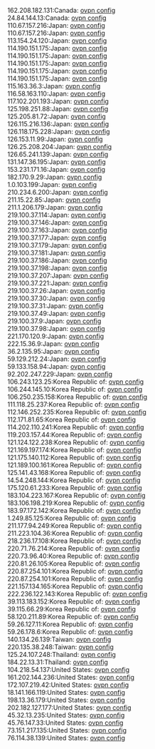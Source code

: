 162.208.182.131:Canada: [ovpn config](vpn/162_208_182_131.ovpn)  
24.84.144.13:Canada: [ovpn config](vpn/24_84_144_13.ovpn)  
110.67.157.216:Japan: [ovpn config](vpn/110_67_157_216.ovpn)  
110.67.157.216:Japan: [ovpn config](vpn/110_67_157_216.ovpn)  
113.154.24.120:Japan: [ovpn config](vpn/113_154_24_120.ovpn)  
114.190.151.175:Japan: [ovpn config](vpn/114_190_151_175.ovpn)  
114.190.151.175:Japan: [ovpn config](vpn/114_190_151_175.ovpn)  
114.190.151.175:Japan: [ovpn config](vpn/114_190_151_175.ovpn)  
114.190.151.175:Japan: [ovpn config](vpn/114_190_151_175.ovpn)  
114.190.151.175:Japan: [ovpn config](vpn/114_190_151_175.ovpn)  
115.163.36.3:Japan: [ovpn config](vpn/115_163_36_3.ovpn)  
116.58.163.110:Japan: [ovpn config](vpn/116_58_163_110.ovpn)  
117.102.201.193:Japan: [ovpn config](vpn/117_102_201_193.ovpn)  
125.198.251.88:Japan: [ovpn config](vpn/125_198_251_88.ovpn)  
125.205.81.72:Japan: [ovpn config](vpn/125_205_81_72.ovpn)  
126.115.216.136:Japan: [ovpn config](vpn/126_115_216_136.ovpn)  
126.118.175.228:Japan: [ovpn config](vpn/126_118_175_228.ovpn)  
126.153.11.99:Japan: [ovpn config](vpn/126_153_11_99.ovpn)  
126.25.208.204:Japan: [ovpn config](vpn/126_25_208_204.ovpn)  
126.65.241.139:Japan: [ovpn config](vpn/126_65_241_139.ovpn)  
131.147.36.195:Japan: [ovpn config](vpn/131_147_36_195.ovpn)  
153.231.171.16:Japan: [ovpn config](vpn/153_231_171_16.ovpn)  
182.170.9.29:Japan: [ovpn config](vpn/182_170_9_29.ovpn)  
1.0.103.199:Japan: [ovpn config](vpn/1_0_103_199.ovpn)  
210.234.6.200:Japan: [ovpn config](vpn/210_234_6_200.ovpn)  
211.15.22.85:Japan: [ovpn config](vpn/211_15_22_85.ovpn)  
211.1.206.179:Japan: [ovpn config](vpn/211_1_206_179.ovpn)  
219.100.37.114:Japan: [ovpn config](vpn/219_100_37_114.ovpn)  
219.100.37.146:Japan: [ovpn config](vpn/219_100_37_146.ovpn)  
219.100.37.163:Japan: [ovpn config](vpn/219_100_37_163.ovpn)  
219.100.37.177:Japan: [ovpn config](vpn/219_100_37_177.ovpn)  
219.100.37.179:Japan: [ovpn config](vpn/219_100_37_179.ovpn)  
219.100.37.181:Japan: [ovpn config](vpn/219_100_37_181.ovpn)  
219.100.37.186:Japan: [ovpn config](vpn/219_100_37_186.ovpn)  
219.100.37.198:Japan: [ovpn config](vpn/219_100_37_198.ovpn)  
219.100.37.207:Japan: [ovpn config](vpn/219_100_37_207.ovpn)  
219.100.37.221:Japan: [ovpn config](vpn/219_100_37_221.ovpn)  
219.100.37.26:Japan: [ovpn config](vpn/219_100_37_26.ovpn)  
219.100.37.30:Japan: [ovpn config](vpn/219_100_37_30.ovpn)  
219.100.37.31:Japan: [ovpn config](vpn/219_100_37_31.ovpn)  
219.100.37.49:Japan: [ovpn config](vpn/219_100_37_49.ovpn)  
219.100.37.9:Japan: [ovpn config](vpn/219_100_37_9.ovpn)  
219.100.37.98:Japan: [ovpn config](vpn/219_100_37_98.ovpn)  
221.170.120.9:Japan: [ovpn config](vpn/221_170_120_9.ovpn)  
222.15.36.9:Japan: [ovpn config](vpn/222_15_36_9.ovpn)  
36.2.135.95:Japan: [ovpn config](vpn/36_2_135_95.ovpn)  
59.129.212.24:Japan: [ovpn config](vpn/59_129_212_24.ovpn)  
59.133.158.94:Japan: [ovpn config](vpn/59_133_158_94.ovpn)  
92.202.247.229:Japan: [ovpn config](vpn/92_202_247_229.ovpn)  
106.243.123.25:Korea Republic of: [ovpn config](vpn/106_243_123_25.ovpn)  
106.244.145.10:Korea Republic of: [ovpn config](vpn/106_244_145_10.ovpn)  
106.250.235.158:Korea Republic of: [ovpn config](vpn/106_250_235_158.ovpn)  
111.118.25.237:Korea Republic of: [ovpn config](vpn/111_118_25_237.ovpn)  
112.146.252.235:Korea Republic of: [ovpn config](vpn/112_146_252_235.ovpn)  
112.171.81.65:Korea Republic of: [ovpn config](vpn/112_171_81_65.ovpn)  
114.202.110.241:Korea Republic of: [ovpn config](vpn/114_202_110_241.ovpn)  
119.203.157.44:Korea Republic of: [ovpn config](vpn/119_203_157_44.ovpn)  
121.124.122.238:Korea Republic of: [ovpn config](vpn/121_124_122_238.ovpn)  
121.169.197.174:Korea Republic of: [ovpn config](vpn/121_169_197_174.ovpn)  
121.175.140.112:Korea Republic of: [ovpn config](vpn/121_175_140_112.ovpn)  
121.189.100.161:Korea Republic of: [ovpn config](vpn/121_189_100_161.ovpn)  
125.141.43.168:Korea Republic of: [ovpn config](vpn/125_141_43_168.ovpn)  
14.54.248.144:Korea Republic of: [ovpn config](vpn/14_54_248_144.ovpn)  
175.120.61.233:Korea Republic of: [ovpn config](vpn/175_120_61_233.ovpn)  
183.104.223.167:Korea Republic of: [ovpn config](vpn/183_104_223_167.ovpn)  
183.106.198.219:Korea Republic of: [ovpn config](vpn/183_106_198_219.ovpn)  
183.97.172.142:Korea Republic of: [ovpn config](vpn/183_97_172_142.ovpn)  
1.249.85.125:Korea Republic of: [ovpn config](vpn/1_249_85_125.ovpn)  
211.177.94.249:Korea Republic of: [ovpn config](vpn/211_177_94_249.ovpn)  
211.223.104.36:Korea Republic of: [ovpn config](vpn/211_223_104_36.ovpn)  
218.236.17.108:Korea Republic of: [ovpn config](vpn/218_236_17_108.ovpn)  
220.71.76.214:Korea Republic of: [ovpn config](vpn/220_71_76_214.ovpn)  
220.73.96.40:Korea Republic of: [ovpn config](vpn/220_73_96_40.ovpn)  
220.81.26.105:Korea Republic of: [ovpn config](vpn/220_81_26_105.ovpn)  
220.87.254.101:Korea Republic of: [ovpn config](vpn/220_87_254_101.ovpn)  
220.87.254.101:Korea Republic of: [ovpn config](vpn/220_87_254_101.ovpn)  
221.157.134.165:Korea Republic of: [ovpn config](vpn/221_157_134_165.ovpn)  
222.236.122.143:Korea Republic of: [ovpn config](vpn/222_236_122_143.ovpn)  
39.113.183.152:Korea Republic of: [ovpn config](vpn/39_113_183_152.ovpn)  
39.115.66.29:Korea Republic of: [ovpn config](vpn/39_115_66_29.ovpn)  
58.120.211.89:Korea Republic of: [ovpn config](vpn/58_120_211_89.ovpn)  
59.26.127.11:Korea Republic of: [ovpn config](vpn/59_26_127_11.ovpn)  
59.26.178.6:Korea Republic of: [ovpn config](vpn/59_26_178_6.ovpn)  
140.134.26.139:Taiwan: [ovpn config](vpn/140_134_26_139.ovpn)  
220.135.38.248:Taiwan: [ovpn config](vpn/220_135_38_248.ovpn)  
125.24.107.248:Thailand: [ovpn config](vpn/125_24_107_248.ovpn)  
184.22.13.31:Thailand: [ovpn config](vpn/184_22_13_31.ovpn)  
104.218.54.137:United States: [ovpn config](vpn/104_218_54_137.ovpn)  
161.202.144.236:United States: [ovpn config](vpn/161_202_144_236.ovpn)  
172.107.219.42:United States: [ovpn config](vpn/172_107_219_42.ovpn)  
18.141.166.119:United States: [ovpn config](vpn/18_141_166_119.ovpn)  
198.13.36.179:United States: [ovpn config](vpn/198_13_36_179.ovpn)  
202.182.127.177:United States: [ovpn config](vpn/202_182_127_177.ovpn)  
45.32.13.235:United States: [ovpn config](vpn/45_32_13_235.ovpn)  
45.76.147.33:United States: [ovpn config](vpn/45_76_147_33.ovpn)  
73.151.217.135:United States: [ovpn config](vpn/73_151_217_135.ovpn)  
76.114.38.139:United States: [ovpn config](vpn/76_114_38_139.ovpn)  
